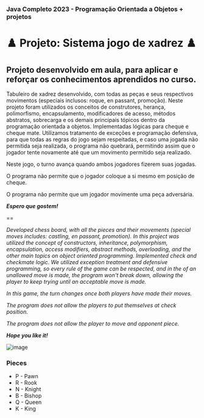 ### Java Completo 2023 - Programação Orientada a Objetos + projetos 

# :chess_pawn: Projeto: Sistema jogo de xadrez :chess_pawn:

## Projeto desenvolvido em aula, para aplicar e reforçar os conhecimentos aprendidos no curso. 

Tabuleiro de xadrez desenvolvido, com todas as peças e seus respectivos movimentos (especiais inclusos: roque, en passant, promoção). Neste projeto foram utilizados os conceitos de construtores, herança, polimorfismo, encapsulamento, modificadores de acesso, métodos abstratos, sobrecarga e os demais principais tópicos dentro da programação orientada a objetos. Implementadas lógicas para cheque e cheque mate. Utilizamos tratamento de exceções e programação defensiva, para que todas as regras do jogo sejam respeitadas, e caso uma jogada não permitida seja realizada, o programa não quebrará, permitindo assim que o jogador tente novamente até que um movimento permitido seja realizado. 

Neste jogo, o turno avança quando ambos jogadores fizerem suas jogadas. 

O programa não permite que o jogador coloque a si mesmo em posição de cheque. 

O programa não permite que um jogador movimente uma peça adversária.

***Espero que gostem!*** 

== 

*Developed chess board, with all the pieces  and their movements (special moves includes: castling, en passant, promotion). In this project was utilized the concept of constructors, inheritance, polymorphism, encapsulation, access modifiers, abstract methods, overloading, and the other main topics on object oriented programming. Implemented check and checkmate logic. We utilized exception treatment and defensive programming, so every rule of the game can be respected, and in the of an unallowed  move is made, the program won't break down, allowing the player to keep trying until an acceptable move is made.* 

*In this game, the turn changes once both players have made their moves.* 

*The program does not allow the players to put themselves at check position.*

*The program does not allow the player to move and opponent piece.* 

***Hope you like it!*** 

![image](https://github.com/fabiohpCotrim/chess-system-java/assets/131219731/6d5b969e-4b6f-40ad-bd42-b94a9cb56819)

### Pieces

* P - Pawn
* R - Rook
* N - Knight
* B - Bishop
* Q - Queen
* K - King
